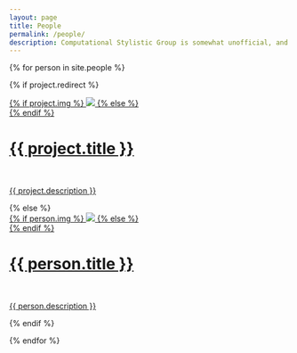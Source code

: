 ```yaml
---
layout: page
title: People
permalink: /people/
description: Computational Stylistic Group is somewhat unofficial, and so is its membership. Nevertheless at least a few people have been associated with the Group for a while.
---
```


{% for person in site.people %}


{% if project.redirect %}
<div class="project">
    <div class="thumbnail">
        <a href="{{ project.redirect }}" target="_blank">
        {% if project.img %}
        <img class="thumbnail" src="{{ project.img | prepend: site.baseurl | prepend: site.url }}"/>
        {% else %}
        <div class="thumbnail blankbox"></div>
        {% endif %}    
        <span>
            <h1>{{ project.title }}</h1>
            <br/>
            <p>{{ project.description }}</p>
        </span>
        </a>
    </div>
</div>
{% else %}

<div class="person">
    <div class="thumbnail">
        <a href="{{ person.url | prepend: site.baseurl | prepend: site.url }}">
        {% if person.img %}
        <img class="thumbnail" src="{{ person.img | prepend: site.baseurl | prepend: site.url }}"/>
        {% else %}
        <div class="thumbnail blankbox"></div>
        {% endif %}    
        <span>
            <h1>{{ person.title }}</h1>
            <br/>
            <p>{{ person.description }}</p>
        </span>
        </a>
    </div>
</div>

{% endif %}

{% endfor %}
